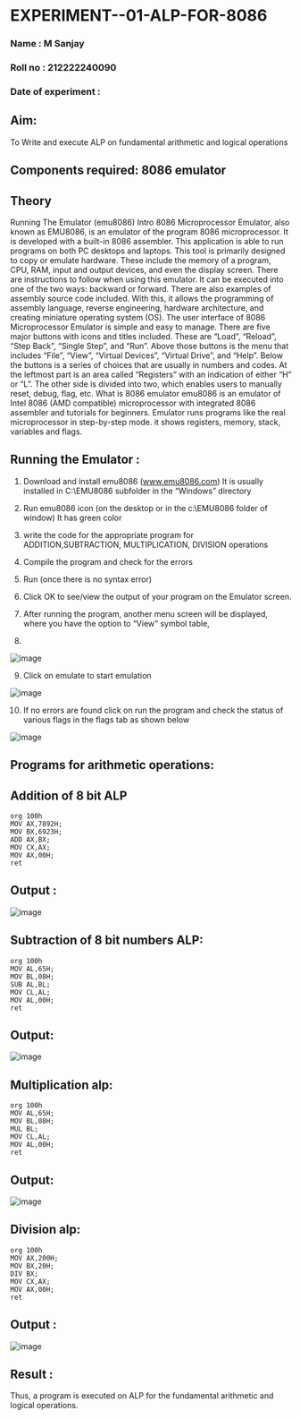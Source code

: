 # EXPERIMENT--01-ALP-FOR-8086
### Name : M Sanjay
### Roll no : 212222240090
### Date of experiment :





## Aim: 
To Write and execute ALP on fundamental arithmetic and logical operations
## Components required: 8086  emulator 
## Theory 
Running The Emulator (emu8086) Intro 8086 Microprocessor Emulator, also known as EMU8086, is an emulator of the program 8086 microprocessor. It is developed with a built-in 8086 assembler. This application is able to run programs on both PC desktops and laptops. This tool is primarily designed to copy or emulate hardware. These include the memory of a program, CPU, RAM, input and output devices, and even the display screen. There are instructions to follow when using this emulator. It can be executed into one of the two ways: backward or forward. There are also examples of assembly source code included. With this, it allows the programming of assembly language, reverse engineering, hardware architecture, and creating miniature operating system (OS). The user interface of 8086 Microprocessor Emulator is simple and easy to manage. There are five major buttons with icons and titles included. These are “Load”, “Reload”, “Step Back”, “Single Step”, and “Run”. Above those buttons is the menu that includes “File”, “View”, “Virtual Devices”, “Virtual Drive”, and “Help”. Below the buttons is a series of choices that are usually in numbers and codes. At the leftmost part is an area called “Registers” with an indication of either “H” or “L”. The other side is divided into two, which enables users to manually reset, debug, flag, etc. What is 8086 emulator emu8086 is an emulator of Intel 8086 (AMD compatible) microprocessor with integrated 8086 assembler and tutorials for beginners. Emulator runs programs like the real microprocessor in step-by-step mode. it shows registers, memory, stack, variables and flags.


 ## Running the Emulator :
1.	Download and install emu8086 (www.emu8086.com) It is usually installed in C:\EMU8086 subfolder in the “Windows” directory
2.	  Run  emu8086 icon (on the desktop or in the c:\EMU8086 folder of window) It has green color 
 
 
3. write the code for the appropriate program for ADDITION,SUBTRACTION, MULTIPLICATION,  DIVISION operations 

4.	 Compile the program and check for the errors 
5.	Run (once there is no syntax error) 

6.	Click OK to see/view the output of your program on the Emulator screen. 


7.	After running the program, another menu screen will be displayed, where you have the option to “View” symbol table,
8.	 

![image](https://user-images.githubusercontent.com/36288975/189273263-d65baae9-4b8f-4723-afb3-c0ffa4052b04.png)

9.	Click on emulate to start emulation 

![image](https://user-images.githubusercontent.com/36288975/189273273-9bb36ec1-e2e8-4892-8d35-37707332bfdc.png)

10.	If no errors are found click on run the program and check the status of various flags in the flags tab as shown below 

![image](https://user-images.githubusercontent.com/36288975/189273277-113a2a33-4a40-4ff8-95a5-ecd3a1f504fe.png)

## Programs for arithmetic  operations:

## Addition  of 8 bit ALP 
```
org 100h
MOV AX,7892H;
MOV BX,6923H;
ADD AX,BX;
MOV CX,AX;
MOV AX,00H;
ret
```
## Output :
![image](https://github.com/Sanjay22006832/EXPERIMENT--01-ALP-FOR-8086/assets/119830477/0cb7a200-db59-4b76-8707-bb425839acdf)

 
## Subtraction of 8 bit numbers  ALP:
```
org 100h
MOV AL,65H;
MOV BL,08H;
SUB AL,BL;
MOV CL,AL;
MOV AL,00H;           
ret
```
 
## Output:
![image](https://github.com/Sanjay22006832/EXPERIMENT--01-ALP-FOR-8086/assets/119830477/7ed0d634-481f-4168-8425-dec7ee466670)

## Multiplication alp:
```
org 100h
MOV AL,65H;
MOV BL,08H;
MUL BL;
MOV CL,AL;
MOV AL,00H;
ret
```
 ## Output:
![image](https://github.com/Sanjay22006832/EXPERIMENT--01-ALP-FOR-8086/assets/119830477/0a26f00e-c72a-48d6-96f1-75f37e78ae4e)



## Division alp:
```
org 100h
MOV AX,200H;
MOV BX,20H;
DIV BX;
MOV CX,AX;
MOV AX,00H;
ret
```

## Output :
![image](https://github.com/Sanjay22006832/EXPERIMENT--01-ALP-FOR-8086/assets/119830477/4cffca41-3421-4e5b-bcc0-3428b5a2b658)



## Result :
Thus, a program is executed on ALP for the fundamental arithmetic and logical operations.








